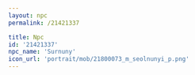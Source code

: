 ```yaml
---
layout: npc
permalink: /21421337

title: Npc
id: '21421337'
npc_name: 'Surnuny'
icon_url: 'portrait/mob/21800073_m_seolnunyi_p.png'
---
```

